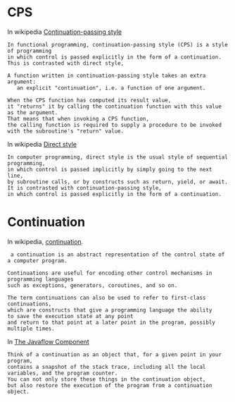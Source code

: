 
# CPS
In wikipedia [Continuation-passing style](https://en.wikipedia.org/wiki/Continuation-passing_style)
```
In functional programming, continuation-passing style (CPS) is a style of programming 
in which control is passed explicitly in the form of a continuation. 
This is contrasted with direct style,
```
```
A function written in continuation-passing style takes an extra argument: 
   an explicit "continuation", i.e. a function of one argument.
```
```
When the CPS function has computed its result value, 
it "returns" it by calling the continuation function with this value as the argument. 
That means that when invoking a CPS function, 
the calling function is required to supply a procedure to be invoked with the subroutine's "return" value. 
```

In wikipedia [Direct style](https://en.wikipedia.org/wiki/Direct_style)  
```
In computer programming, direct style is the usual style of sequential programming, 
in which control is passed implicitly by simply going to the next line, 
by subroutine calls, or by constructs such as return, yield, or await. 
It is contrasted with continuation-passing style, 
in which control is passed explicitly in the form of a continuation.
```


# Continuation
In wikipedia, [continuation](https://en.wikipedia.org/wiki/Continuation). 
```
 a continuation is an abstract representation of the control state of a computer program.
```
```
Continuations are useful for encoding other control mechanisms in programming languages
such as exceptions, generators, coroutines, and so on.
```
```
The term continuations can also be used to refer to first-class continuations,
which are constructs that give a programming language the ability
to save the execution state at any point 
and return to that point at a later point in the program, possibly multiple times.
```
In [The Javaflow Component](http://commons.apache.org/sandbox/commons-javaflow/)
```
Think of a continuation as an object that, for a given point in your program, 
contains a snapshot of the stack trace, including all the local variables, and the program counter. 
You can not only store these things in the continuation object, 
but also restore the execution of the program from a continuation object.
```
